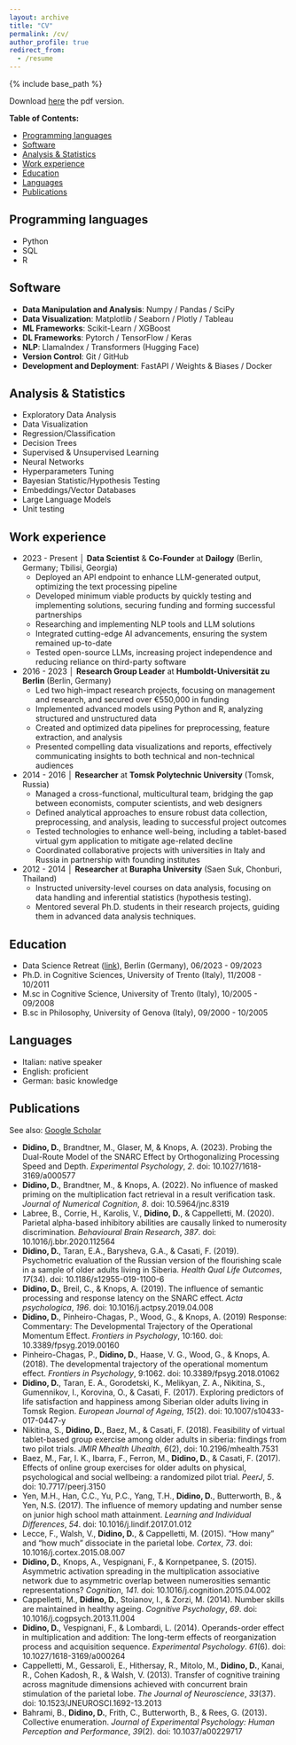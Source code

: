 ```yaml
---
layout: archive
title: "CV"
permalink: /cv/
author_profile: true
redirect_from:
  - /resume
---
```


{% include base_path %}

Download [here](/files/DanieleDidino_Resume.pdf) the pdf version.

**Table of Contents:**
- [Programming languages](#programming-languages)
- [Software](#software)
- [Analysis \& Statistics](#analysis--statistics)
- [Work experience](#work-experience)
- [Education](#education)
- [Languages](#languages)
- [Publications](#publications)


Programming languages
------
* Python
* SQL
* R


Software
------
* **Data Manipulation and Analysis**: Numpy / Pandas / SciPy
* **Data Visualization**: Matplotlib / Seaborn / Plotly / Tableau
* **ML Frameworks**: Scikit-Learn / XGBoost
* **DL Frameworks**: Pytorch / TensorFlow / Keras
* **NLP**: LlamaIndex / Transformers (Hugging Face)
* **Version Control**: Git / GitHub
* **Development and Deployment**: FastAPI / Weights & Biases / Docker

Analysis & Statistics
------
* Exploratory Data Analysis
* Data Visualization
* Regression/Classification
* Decision Trees
* Supervised & Unsupervised Learning
* Neural Networks
* Hyperparameters Tuning
* Bayesian Statistic/Hypothesis Testing
* Embeddings/Vector Databases
* Large Language Models
* Unit testing

Work experience
------
* 2023 - Present │ **Data Scientist** & **Co-Founder** at **Dailogy** (Berlin, Germany; Tbilisi, Georgia)
  * Deployed an API endpoint to enhance LLM-generated output, optimizing the text processing pipeline
  * Developed minimum viable products by quickly testing and implementing solutions, securing funding and forming successful partnerships
  * Researching and implementing NLP tools and LLM solutions
  * Integrated cutting-edge AI advancements, ensuring the system remained up-to-date
  * Tested open-source LLMs, increasing project independence and reducing reliance on third-party software
* 2016 - 2023 │ **Research Group Leader** at **Humboldt-Universität zu Berlin** (Berlin, Germany)
  * Led two high-impact research projects, focusing on management and research, and secured over €550,000 in funding
  * Implemented advanced models using Python and R, analyzing structured and unstructured data
  * Created and optimized data pipelines for preprocessing, feature extraction, and analysis
  * Presented compelling data visualizations and reports, effectively communicating insights to both technical and non-technical audiences
* 2014 - 2016 │ **Researcher** at **Tomsk Polytechnic University** (Tomsk, Russia)
  * Managed a cross-functional, multicultural team, bridging the gap between economists, computer scientists, and web designers
  * Defined analytical approaches to ensure robust data collection, preprocessing, and analysis, leading to successful project outcomes
  * Tested technologies to enhance well-being, including a tablet-based virtual gym application to mitigate age-related decline
  * Coordinated collaborative projects with universities in Italy and Russia in partnership with founding institutes
* 2012 - 2014  │ **Researcher** at **Burapha University** (Saen Suk, Chonburi, Thailand)
  * Instructed university-level courses on data analysis, focusing on data handling and inferential statistics (hypothesis testing).
  * Mentored several Ph.D. students in their research projects, guiding them in advanced data analysis techniques.


Education
------
* Data Science Retreat ([link](https://datascienceretreat.com/)), Berlin (Germany), 06/2023 - 09/2023
* Ph.D. in Cognitive Sciences, University of Trento (Italy), 11/2008 - 10/2011
* M.sc in Cognitive Science, University of Trento (Italy), 10/2005 - 09/2008
* B.sc in Philosophy, University of Genova (Italy), 09/2000 - 10/2005


Languages
------
* Italian: native speaker
* English: proficient
* German: basic knowledge


Publications
------
See also: [Google Scholar](https://scholar.google.com/citations?user=M3qWuYcAAAAJ&hl=en&oi=ao)

* **Didino, D.**, Brandtner, M., Glaser, M, & Knops, A. (2023). Probing the Dual-Route Model of the SNARC Effect by Orthogonalizing Processing Speed and Depth. *Experimental Psychology*, *2*. doi: 10.1027/1618-3169/a000577
* **Didino, D.**, Brandtner, M., & Knops, A. (2022). No influence of masked priming on the multiplication fact retrieval in a result verification task. *Journal of Numerical Cognition*, *8*. doi: 10.5964/jnc.8319 
* Labree, B., Corrie, H., Karolis, V., **Didino, D.**, & Cappelletti, M. (2020). Parietal alpha-based inhibitory abilities are causally linked to numerosity discrimination. *Behavioural Brain Research*, *387*. doi: 10.1016/j.bbr.2020.112564
* **Didino, D.**, Taran, E.A., Barysheva, G.A., & Casati, F. (2019). Psychometric evaluation of the Russian version of the flourishing scale in a sample of older adults living in Siberia. *Health Qual Life Outcomes*, *17*(34). doi: 10.1186/s12955-019-1100-6
* **Didino, D.**, Breil, C., & Knops, A. (2019). The influence of semantic processing and response latency on the SNARC effect. *Acta psychologica*, *196*. doi: 10.1016/j.actpsy.2019.04.008
* **Didino, D.**, Pinheiro-Chagas, P., Wood, G., & Knops, A. (2019) Response: Commentary: The Developmental Trajectory of the Operational Momentum Effect. *Frontiers in Psychology*, 10:160. doi: 10.3389/fpsyg.2019.00160
* Pinheiro-Chagas, P., **Didino, D.**, Haase, V. G., Wood, G., & Knops, A. (2018). The developmental trajectory of the operational momentum effect. *Frontiers in Psychology*, 9:1062. doi: 10.3389/fpsyg.2018.01062
* **Didino, D.**, Taran, E. A., Gorodetski, K., Melikyan, Z. A., Nikitina, S., Gumennikov, I., Korovina, O., & Casati, F. (2017). Exploring predictors of life satisfaction and happiness among Siberian older adults living in Tomsk Region. *European Journal of Ageing*, *15*(2). doi: 10.1007/s10433-017-0447-y
* Nikitina, S., **Didino, D.**, Baez, M., & Casati, F. (2018). Feasibility of virtual tablet-based group exercise among older adults in siberia: findings from two pilot trials. *JMIR Mhealth Uhealth*, *6*(2), doi: 10.2196/mhealth.7531
* Baez, M., Far, I. K., Ibarra, F., Ferron, M., **Didino, D.**, & Casati, F. (2017). Effects of online group exercises for older adults on physical, psychological and social wellbeing: a randomized pilot trial. *PeerJ*, *5*. doi: 10.7717/peerj.3150
* Yen, M.H., Han, C.C., Yu, P.C., Yang, T.H., **Didino, D.**, Butterworth, B., & Yen, N.S. (2017). The influence of memory updating and number sense on junior high school math attainment. *Learning and Individual Differences*, *54*. doi: 10.1016/j.lindif.2017.01.012
* Lecce, F., Walsh, V., **Didino, D.**, & Cappelletti, M. (2015). “How many” and “how much” dissociate in the parietal lobe. *Cortex*, *73*. doi: 10.1016/j.cortex.2015.08.007
* **Didino, D.**, Knops, A., Vespignani, F., & Kornpetpanee, S. (2015). Asymmetric activation spreading in the multiplication associative network due to asymmetric overlap between numerosities semantic representations? *Cognition*, *141*. doi: 10.1016/j.cognition.2015.04.002
* Cappelletti, M., **Didino, D.**, Stoianov, I., & Zorzi, M. (2014). Number skills are maintained in healthy ageing. *Cognitive Psychology*, *69*. doi: 10.1016/j.cogpsych.2013.11.004
* **Didino, D.**, Vespignani, F., & Lombardi, L. (2014). Operands-order effect in multiplication and addition: The long-term effects of reorganization process and acquisition sequence. *Experimental Psychology*. *61*(6). doi: 10.1027/1618-3169/a000264
* Cappelletti, M., Gessaroli, E., Hithersay, R., Mitolo, M., **Didino, D.**, Kanai, R., Cohen Kadosh, R., & Walsh, V. (2013). Transfer of cognitive training across magnitude dimensions achieved with concurrent brain stimulation of the parietal lobe. *The Journal of Neuroscience*, *33*(37). doi: 10.1523/JNEUROSCI.1692-13.2013
* Bahrami, B., **Didino, D.**, Frith, C., Butterworth, B., & Rees, G. (2013). Collective enumeration. *Journal of Experimental Psychology: Human Perception and Performance*, *39*(2). doi: 10.1037/a00229717
